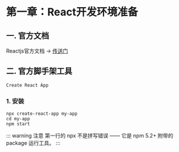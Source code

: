 # 第一章：React开发环境准备

## 一. 官方文档

Reactjs官方文档 -> [传送门](https://zh-hans.reactjs.org/docs/getting-started.html)

## 二. 官方脚手架工具

`Create React App`

### 1. 安装
```shell
npx create-react-app my-app
cd my-app
npm start
```

::: warning 注意
第一行的 npx 不是拼写错误 —— 它是 npm 5.2+ 附带的 package 运行工具。
:::




<comment/>
